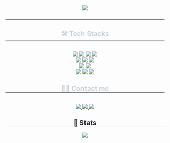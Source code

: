 <div align="center">
  <img src="https://capsule-render.vercel.app/api?type=transparent&color=0:383838,100:030202&height=50&text=🧑🏻‍💻%20👩🏿‍💻%20🧑🏼‍💻%20👩🏾‍💻%20🧑🏽‍💻%20👩🏽‍💻%20🧑🏾‍💻%20👩🏼‍💻%20🧑🏿‍💻%20👩🏻‍💻&animation=twinkling&fontColor=ffffff&fontSize=40"/>
</div>

<div align="center">
  <h2 style="border-bottom: 1px solid #21262d; color: #c9d1d9;"></h2>
  <div style="font-weight: 700; font-size: 15px; text-align: center; color: #c9d1d9;"></div>
</div>

<div align="center">
  <h2 style="border-bottom: 1px solid #21262d; color: #c9d1d9;">🛠️ Tech Stacks</h2><br/>
  
  <div style="margin: 0 auto; text-align: center;" align="center"/>
    <img src="https://img.shields.io/badge/HTML5-E34F26?style=for-the-badge&logo=HTML5&logoColor=white"/>
    <img src="https://img.shields.io/badge/CSS3-1572B6?style=for-the-badge&logo=CSS3&logoColor=white"/>
    <img src="https://img.shields.io/badge/Javascript-F7DF1E?style=for-the-badge&logo=Javascript&logoColor=white"/>
    <img src="https://img.shields.io/badge/jQuery-0769AD?style=for-the-badge&logo=jQuery&logoColor=white"/>
    <br/>
    <img src="https://img.shields.io/badge/Visual_Studio_Code-0078D4?style=for-the-badge&logo=visual%20studio%20code&logoColor=white"/>
    <img src="https://img.shields.io/badge/Eclipse-2C2255?style=for-the-badge&logo=eclipse&logoColor=white"/>
    <img src="https://img.shields.io/badge/Spring Boot-6DB33F?style=for-the-badge&logo=Spring Boot&logoColor=white"/>
    <br/>
    <img src="https://img.shields.io/badge/Adobe%20Illustrator-FF9A00?style=for-the-badge&logo=adobe%20illustrator&logoColor=white"/>
    <img src="https://img.shields.io/badge/Adobe%20Photoshop-31A8FF?style=for-the-badge&logo=Adobe%20Photoshop&logoColor=black"/>
    <br/>
    <img src="https://img.shields.io/badge/Figma-F24E1E?style=for-the-badge&logo=Figma&logoColor=white"/>
    <img src="https://img.shields.io/badge/Github-181717?style=for-the-badge&logo=Github&logoColor=white"/>
    <img src="https://img.shields.io/badge/Git-F05032?style=for-the-badge&logo=Git&logoColor=white"/>
  </div>
</div>

<div align="center">
  <h2 style="border-bottom: 1px solid #21262d; color: #c9d1d9;">🧑‍💻 Contact me</h2><br/>
  
  <div align="center">
    <a href="https://velog.io/@shinhwiiron">
      <img src="https://img.shields.io/badge/Velog-20C997?style=for-the-badge&logo=Velog&logoColor=white&link=velog.io/@shinhwiiron"/>
    </a>
    <a href="https://www.instagram.com/98.1106">
      <img src="https://img.shields.io/badge/Instagram-E4405F?style=for-the-badge&logo=Instagram&logoColor=white&link=98.1106"/>
    </a>
    <a href=mailto:shinhwiiron@gmail.com>
      <img src="https://img.shields.io/badge/Gmail-EA4335?style=for-the-badge&logo=Gmail&logoColor=white&link=mailto:shinhwiiron@gmail.com"/>
    </a>
  </div>
</div>

<div align="center">
  <h2 style="border-bottom: 1px solid #d8dee4; color: #282d33;">🏅 Stats</h2>
  
  <div align="center">
    <img src="https://github-readme-stats.vercel.app/api?username=hwiiron&bg_color=180,00000000,ffffff&title_color=ffffff&text_color=ffffff"/>
  </div>
</div>
    
<!--
**hwiiron/hwiiron** is a ✨ _special_ ✨ repository because its `README.md` (this file) appears on your GitHub profile.

Here are some ideas to get you started:

- 🔭 I’m currently working on ...
- 🌱 I’m currently learning ...
- 👯 I’m looking to collaborate on ...
- 🤔 I’m looking for help with ...
- 💬 Ask me about ...
- 📫 How to reach me: ...
- 😄 Pronouns: ...
- ⚡ Fun fact: ...
-->
